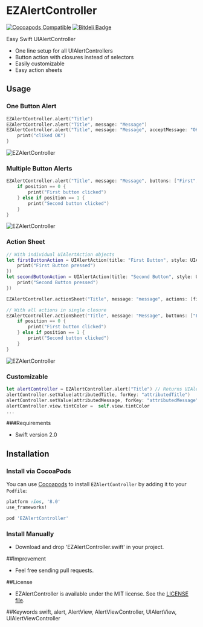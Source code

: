 EZAlertController
==============
[![Cocoapods Compatible](https://img.shields.io/cocoapods/v/EZAlertController.svg)](https://img.shields.io/cocoapods/v/EZAlertController.svg) [![Bitdeli Badge](https://d2weczhvl823v0.cloudfront.net/thellimist/ezalertcontroller/trend.png)](https://bitdeli.com/free "Bitdeli Badge")

Easy Swift UIAlertController

- One line setup for all UIAlertControllers
- Button action with closures instead of selectors
- Easily customizable
- Easy action sheets

## Usage

### One Button Alert

```swift
EZAlertController.alert("Title")
EZAlertController.alert("Title", message: "Message")
EZAlertController.alert("Title", message: "Message", acceptMessage: "OK") { () -> () in
    print("cliked OK")
}
```
![EZAlertController](http://i.imgur.com/OpKVypB.png)

### Multiple Button Alerts

```swift
EZAlertController.alert("Title", message: "Message", buttons: ["First", "Second"]) { (alertAction, position) -> Void in
    if position == 0 {
        print("First button clicked")
    } else if position == 1 {
        print("Second button clicked")
    }
}
```
![EZAlertController](http://i.imgur.com/Qwgg71G.png)

### Action Sheet

```swift
// With individual UIAlertAction objects
let firstButtonAction = UIAlertAction(title: "First Button", style: UIAlertActionStyle.Default, handler: { (UIAlertAction) -> Void in
    print("First Button pressed")
})
let secondButtonAction = UIAlertAction(title: "Second Button", style: UIAlertActionStyle.Default, handler: { (UIAlertAction) -> Void in
    print("Second Button pressed")
})

EZAlertController.actionSheet("Title", message: "message", actions: [firstButtonAction, secondButtonAction])

// With all actions in single closure
EZAlertController.actionSheet("Title", message: "Message", buttons: ["First", "Second"]) { (alertAction, position) -> Void in
    if position == 0 {
        print("First button clicked")
    } else if position == 1 {
        print("Second button clicked")
    }
}
```

![EZAlertController](http://i.imgur.com/uv32LYJ.png)

### Customizable

```swift
let alertController = EZAlertController.alert("Title") // Returns UIAlertController
alertController.setValue(attributedTitle, forKey: "attributedTitle") 
alertController.setValue(attributedMessage, forKey: "attributedMessage")
alertController.view.tintColor =  self.view.tintColor
...
```

###Requirements

- Swift version 2.0

## Installation

### Install via CocoaPods

You can use [Cocoapods](http://cocoapods.org/) to install `EZAlertController` by adding it to your `Podfile`:
```ruby
platform :ios, '8.0'
use_frameworks!

pod 'EZAlertController'
```

### Install Manually

- Download and drop 'EZAlertController.swift' in your project.

##Improvement
- Feel free sending pull requests.

##License
- EZAlertController is available under the MIT license. See the [LICENSE file](https://github.com/thellimist/EZAlertController/blob/master/LICENSE).

##Keywords
swift, alert, AlertView, AlertViewController, UIAlertView, UIAlertViewController




